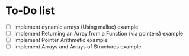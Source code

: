 # To-Do list
- [ ] Implement dynamic arrays (Using malloc) example
- [ ] Implement Returning an Array from a Function (via pointers) example
- [ ] Implement Pointer Arithmetic example
- [ ] Implement Arrays and Arrays of Structures example 
